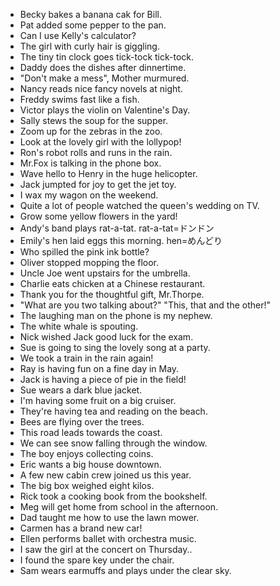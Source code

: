 * Becky bakes a banana cak for Bill.
* Pat added some pepper to the pan.
* Can I use Kelly's calculator?
* The girl with curly hair is giggling.
* The tiny tin clock goes tick-tock tick-tock.
* Daddy does the dishes after dinnertime.
* "Don't make a mess", Mother murmured.
* Nancy reads nice fancy novels at night.
* Freddy swims fast like a fish.
* Victor plays the violin on Valentine's Day.
* Sally stews the soup for the supper.
* Zoom up for the zebras in the zoo.
* Look at the lovely girl with the lollypop!
* Ron's robot rolls and runs in the rain.
* Mr.Fox is talking in the phone box.
* Wave hello to Henry in the huge helicopter.
* Jack jumpted for joy to get the jet toy.
* I wax my wagon on the weekend.
* Quite a lot of people watched the queen's wedding on TV.
* Grow some yellow flowers in the yard!
* Andy's band plays rat-a-tat. rat-a-tat=ドンドン
* Emily's hen laid eggs this morning. hen=めんどり
* Who spilled the pink ink bottle?
* Oliver stopped mopping the floor.
* Uncle Joe went upstairs for the umbrella.
* Charlie eats chicken at a Chinese restaurant.
* Thank you for the thoughtful gift, Mr.Thorpe.
* "What are you two talking about?" "This, that and the other!"
* The laughing man on the phone is my nephew.
* The white whale is spouting.
* Nick wished Jack good luck for the exam.
* Sue is going to sing the lovely song at a party.
* We took a train in the rain again!
* Ray is having fun on a fine day in May.
* Jack is having a piece of pie in the field!
* Sue wears a dark blue jacket.
* I'm having some fruit on a big cruiser.
* They're having tea and reading on the beach.
* Bees are flying over the trees.
* This road leads towards the coast.
* We can see snow falling through the window.
* The boy enjoys collecting coins.
* Eric wants a big house downtown.
* A few new cabin crew joined us this year.
* The big box weighed eight kilos.
* Rick took a cooking book from the bookshelf.
* Meg will get home from school in the afternoon.
* Dad taught me how to use the lawn mower.
* Carmen has a brand new car!
* Ellen performs ballet with orchestra music.
* I saw the girl at the concert on Thursday..
* I found the spare key under the chair.
* Sam wears earmuffs and plays under the clear sky.
